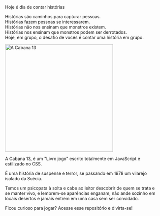 Hoje é dia de contar histórias


Histórias são caminhos para capturar pessoas.         
Histórias fazem pessoas se interessarem.                 
Histórias não nos ensinam que monstros existem.         
Histórias nos ensinam que monstros podem ser derrotados.        
Hoje, em grupo, o desafio de vocês é contar uma história em grupo.   

  <img src="https://media.discordapp.net/attachments/1020361087956295701/1022220584559579147/cabana.jpg" width="350" title="A Cabana 13">



A Cabana 13, é um "Livro jogo" escrito totalmente em JavaScript e estilizado no CSS.

É  uma história de suspense e terror, se passando em 1978  um vilarejo isolado da Suécia.

Temos um psicopata à solta e cabe ao leitor descobrir de quem se trata e se manter vivo, e lembrem-se aparências enganam, não ande sozinho em locais desertos e jamais entrem em uma casa sem ser convidado.

Ficou curioso para jogar?
Acesse esse repositório e divirta-se!
